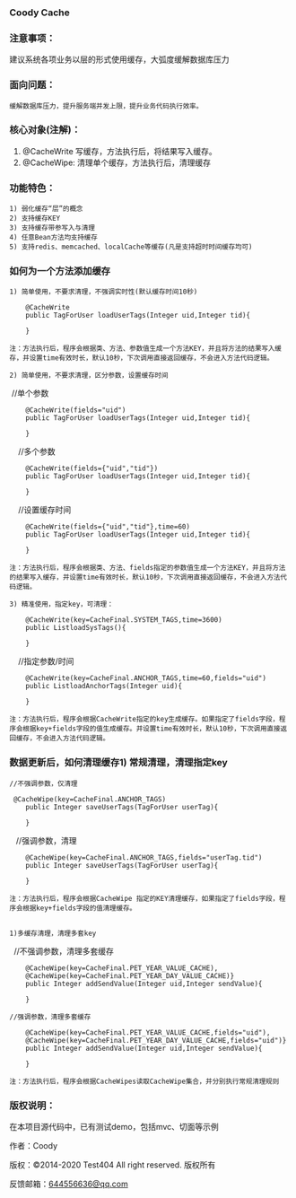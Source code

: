 
### Coody Cache

### 注意事项：
建议系统各项业务以层的形式使用缓存，大弧度缓解数据库压力

### 面向问题：
    缓解数据库压力，提升服务端并发上限，提升业务代码执行效率。

### 核心对象(注解)：
1) @CacheWrite
    写缓存，方法执行后，将结果写入缓存。
2) @CacheWipe:
    清理单个缓存，方法执行后，清理缓存
### 功能特色：
    1) 弱化缓存“层”的概念
    2) 支持缓存KEY
    3) 支持缓存带参写入与清理
    4) 任意Bean方法均支持缓存
    5) 支持redis、memcached、localCache等缓存(凡是支持超时时间缓存均可)
### 如何为一个方法添加缓存

    1) 简单使用，不要求清理，不强调实时性(默认缓存时间10秒)


```
    @CacheWrite
    public TagForUser loadUserTags(Integer uid,Integer tid){
    
    }
```


    注：方法执行后，程序会根据类、方法、参数值生成一个方法KEY，并且将方法的结果写入缓存，并设置time有效时长，默认10秒，下次调用直接返回缓存，不会进入方法代码逻辑。

    2) 简单使用，不要求清理，区分参数，设置缓存时间

    //单个参数

```
    @CacheWrite(fields="uid")
    public TagForUser loadUserTags(Integer uid,Integer tid){ 
    
    }
```


    //多个参数

```
    @CacheWrite(fields={"uid","tid"})
    public TagForUser loadUserTags(Integer uid,Integer tid){
    
    }
```


    //设置缓存时间

```
    @CacheWrite(fields={"uid","tid"},time=60)
    public TagForUser loadUserTags(Integer uid,Integer tid){
    
    }

```

    注：方法执行后，程序会根据类、方法、fields指定的参数值生成一个方法KEY，并且将方法的结果写入缓存，并设置time有效时长，默认10秒，下次调用直接返回缓存，不会进入方法代码逻辑。

    3) 精准使用，指定key，可清理：

```
    @CacheWrite(key=CacheFinal.SYSTEM_TAGS,time=3600)
    public ListloadSysTags(){
    
    }
```


    //指定参数/时间

```
    @CacheWrite(key=CacheFinal.ANCHOR_TAGS,time=60,fields="uid")
    public ListloadAnchorTags(Integer uid){
    
    }
```


    注：方法执行后，程序会根据CacheWrite指定的key生成缓存。如果指定了fields字段，程序会根据key+fields字段的值生成缓存。并设置time有效时长，默认10秒，下次调用直接返回缓存，不会进入方法代码逻辑。


### 数据更新后，如何清理缓存1) 常规清理，清理指定key

    //不强调参数，仅清理

```
 @CacheWipe(key=CacheFinal.ANCHOR_TAGS)
    public Integer saveUserTags(TagForUser userTag){
    
    }

```

   //强调参数，清理

```
    @CacheWipe(key=CacheFinal.ANCHOR_TAGS,fields="userTag.tid")
    public Integer saveUserTags(TagForUser userTag){
    
    }
```


    注：方法执行后，程序会根据CacheWipe 指定的KEY清理缓存，如果指定了fields字段，程序会根据key+fields字段的值清理缓存。


    1)多缓存清理，清理多套key

    //不强调参数，清理多套缓存

```
    @CacheWipe(key=CacheFinal.PET_YEAR_VALUE_CACHE),
    @CacheWipe(key=CacheFinal.PET_YEAR_DAY_VALUE_CACHE)}
    public Integer addSendValue(Integer uid,Integer sendValue){
    
    }    
```

    //强调参数，清理多套缓存

```
    @CacheWipe(key=CacheFinal.PET_YEAR_VALUE_CACHE,fields="uid"),
    @CacheWipe(key=CacheFinal.PET_YEAR_DAY_VALUE_CACHE,fields="uid")}
    public Integer addSendValue(Integer uid,Integer sendValue){
    
    }
```


    注：方法执行后，程序会根据CacheWipes读取CacheWipe集合，并分别执行常规清理规则
    
### 版权说明：

在本项目源代码中，已有测试demo，包括mvc、切面等示例

作者：Coody
    
版权：©2014-2020 Test404 All right reserved. 版权所有

反馈邮箱：644556636@qq.com